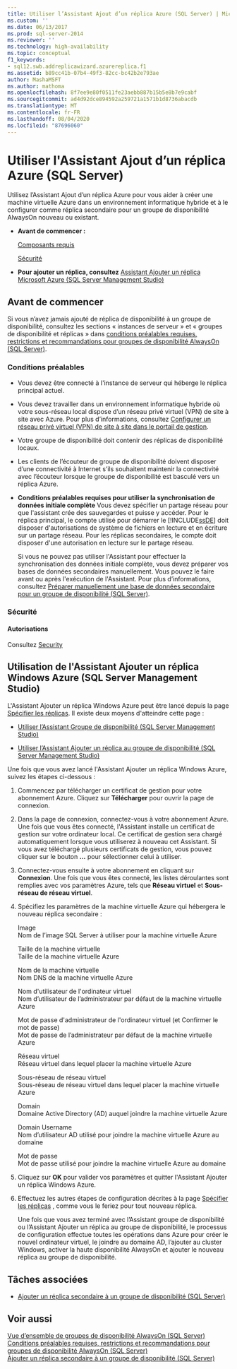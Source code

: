```yaml
---
title: Utiliser l’Assistant Ajout d’un réplica Azure (SQL Server) | Microsoft Docs
ms.custom: ''
ms.date: 06/13/2017
ms.prod: sql-server-2014
ms.reviewer: ''
ms.technology: high-availability
ms.topic: conceptual
f1_keywords:
- sql12.swb.addreplicawizard.azurereplica.f1
ms.assetid: b89cc41b-07b4-49f3-82cc-bc42b2e793ae
author: MashaMSFT
ms.author: mathoma
ms.openlocfilehash: 8f7ee9e80f0511fe23aebb887b15b5e8b7e9cabf
ms.sourcegitcommit: ad4d92dce894592a259721a1571b1d8736abacdb
ms.translationtype: MT
ms.contentlocale: fr-FR
ms.lasthandoff: 08/04/2020
ms.locfileid: "87696060"
---
```

# <a name="use-the-add-azure-replica-wizard-sql-server"></a>Utiliser l'Assistant Ajout d’un réplica Azure (SQL Server)
  Utilisez l’Assistant Ajout d’un réplica Azure pour vous aider à créer une machine virtuelle Azure dans un environnement informatique hybride et à le configurer comme réplica secondaire pour un groupe de disponibilité AlwaysOn nouveau ou existant.  
  
-   **Avant de commencer :**  
  
     [Composants requis](#Prerequisites)  
  
     [Sécurité](#Security)  
  
-   **Pour ajouter un réplica, consultez**  [Assistant Ajouter un réplica Microsoft Azure (SQL Server Management Studio)](#SSMSProcedure)  
  
##  <a name="before-you-begin"></a><a name="BeforeYouBegin"></a> Avant de commencer  
 Si vous n’avez jamais ajouté de réplica de disponibilité à un groupe de disponibilité, consultez les sections « instances de serveur » et « groupes de disponibilité et réplicas » dans [conditions préalables requises, restrictions et recommandations pour groupes de disponibilité AlwaysOn &#40;SQL Server&#41;](prereqs-restrictions-recommendations-always-on-availability.md).  
  
###  <a name="prerequisites"></a><a name="Prerequisites"></a> Conditions préalables  
  
-   Vous devez être connecté à l'instance de serveur qui héberge le réplica principal actuel.  
  
-   Vous devez travailler dans un environnement informatique hybride où votre sous-réseau local dispose d’un réseau privé virtuel (VPN) de site à site avec Azure. Pour plus d’informations, consultez [Configurer un réseau privé virtuel (VPN) de site à site dans le portail de gestion](https://azure.microsoft.com/documentation/articles/vpn-gateway-site-to-site-create).  
  
-   Votre groupe de disponibilité doit contenir des réplicas de disponibilité locaux.  
  
-   Les clients de l’écouteur de groupe de disponibilité doivent disposer d’une connectivité à Internet s’ils souhaitent maintenir la connectivité avec l’écouteur lorsque le groupe de disponibilité est basculé vers un réplica Azure.  
  
-   **Conditions préalables requises pour utiliser la synchronisation de données initiale complète** Vous devez spécifier un partage réseau pour que l'assistant crée des sauvegardes et puisse y accéder. Pour le réplica principal, le compte utilisé pour démarrer le [!INCLUDE[ssDE](../../../includes/ssde-md.md)] doit disposer d'autorisations de système de fichiers en lecture et en écriture sur un partage réseau. Pour les réplicas secondaires, le compte doit disposer d'une autorisation en lecture sur le partage réseau.  
  
     Si vous ne pouvez pas utiliser l'Assistant pour effectuer la synchronisation des données initiale complète, vous devez préparer vos bases de données secondaires manuellement. Vous pouvez le faire avant ou après l'exécution de l'Assistant. Pour plus d’informations, consultez [Préparer manuellement une base de données secondaire pour un groupe de disponibilité &#40;SQL Server&#41;](manually-prepare-a-secondary-database-for-an-availability-group-sql-server.md).  
  
###  <a name="security"></a><a name="Security"></a> Sécurité  
  
####  <a name="permissions"></a><a name="Permissions"></a> Autorisations  
 Consultez [Security](use-the-add-replica-to-availability-group-wizard-sql-server-management-studio.md#Security)  
  
##  <a name="using-the-add-azure-replica-wizard-sql-server-management-studio"></a><a name="SSMSProcedure"></a> Utilisation de l'Assistant Ajouter un réplica Windows Azure (SQL Server Management Studio)  
 L'Assistant Ajouter un réplica Windows Azure peut être lancé depuis la page [Spécifier les réplicas](specify-replicas-page-new-availability-group-wizard-add-replica-wizard.md). Il existe deux moyens d'atteindre cette page :  
  
-   [Utiliser l’Assistant Groupe de disponibilité &#40;SQL Server Management Studio&#41;](use-the-availability-group-wizard-sql-server-management-studio.md)  
  
-   [Utiliser l’Assistant Ajouter un réplica au groupe de disponibilité &#40;SQL Server Management Studio&#41;](use-the-add-replica-to-availability-group-wizard-sql-server-management-studio.md)  
  
 Une fois que vous avez lancé l'Assistant Ajouter un réplica Windows Azure, suivez les étapes ci-dessous :  
  
1.  Commencez par télécharger un certificat de gestion pour votre abonnement Azure. Cliquez sur **Télécharger** pour ouvrir la page de connexion.  
  
2.  Dans la page de connexion, connectez-vous à votre abonnement Azure. Une fois que vous êtes connecté, l'Assistant installe un certificat de gestion sur votre ordinateur local. Ce certificat de gestion sera chargé automatiquement lorsque vous utiliserez à nouveau cet Assistant. Si vous avez téléchargé plusieurs certificats de gestion, vous pouvez cliquer sur le bouton **...** pour sélectionner celui à utiliser.  
  
3.  Connectez-vous ensuite à votre abonnement en cliquant sur **Connexion**. Une fois que vous êtes connecté, les listes déroulantes sont remplies avec vos paramètres Azure, tels que **Réseau virtuel** et **Sous-réseau de réseau virtuel**.  
  
4.  Spécifiez les paramètres de la machine virtuelle Azure qui hébergera le nouveau réplica secondaire :  
  
     Image  
     Nom de l’image SQL Server à utiliser pour la machine virtuelle Azure  
  
     Taille de la machine virtuelle  
     Taille de la machine virtuelle Azure  
  
     Nom de la machine virtuelle  
     Nom DNS de la machine virtuelle Azure  
  
     Nom d'utilisateur de l'ordinateur virtuel  
     Nom d’utilisateur de l’administrateur par défaut de la machine virtuelle Azure  
  
     Mot de passe d'administrateur de l'ordinateur virtuel (et Confirmer le mot de passe)  
     Mot de passe de l’administrateur par défaut de la machine virtuelle Azure  
  
     Réseau virtuel  
     Réseau virtuel dans lequel placer la machine virtuelle Azure  
  
     Sous-réseau de réseau virtuel  
     Sous-réseau de réseau virtuel dans lequel placer la machine virtuelle Azure  
  
     Domain  
     Domaine Active Directory (AD) auquel joindre la machine virtuelle Azure  
  
     Domain Username  
     Nom d’utilisateur AD utilisé pour joindre la machine virtuelle Azure au domaine  
  
     Mot de passe  
     Mot de passe utilisé pour joindre la machine virtuelle Azure au domaine  
  
5.  Cliquez sur **OK** pour valider vos paramètres et quitter l'Assistant Ajouter un réplica Windows Azure.  
  
6.  Effectuez les autres étapes de configuration décrites à la page [Spécifier les réplicas](specify-replicas-page-new-availability-group-wizard-add-replica-wizard.md) , comme vous le feriez pour tout nouveau réplica.  
  
     Une fois que vous avez terminé avec l’Assistant groupe de disponibilité ou l’Assistant Ajouter un réplica au groupe de disponibilité, le processus de configuration effectue toutes les opérations dans Azure pour créer le nouvel ordinateur virtuel, le joindre au domaine AD, l’ajouter au cluster Windows, activer la haute disponibilité AlwaysOn et ajouter le nouveau réplica au groupe de disponibilité.  
  
##  <a name="related-tasks"></a><a name="RelatedTasks"></a> Tâches associées  
  
-   [Ajouter un réplica secondaire à un groupe de disponibilité &#40;SQL Server&#41;](add-a-secondary-replica-to-an-availability-group-sql-server.md)  
  
## <a name="see-also"></a>Voir aussi  
 [Vue d’ensemble de groupes de disponibilité AlwaysOn &#40;SQL Server&#41;](overview-of-always-on-availability-groups-sql-server.md)   
 [Conditions préalables requises, restrictions et recommandations pour groupes de disponibilité AlwaysOn &#40;SQL Server&#41;](prereqs-restrictions-recommendations-always-on-availability.md)   
 [Ajouter un réplica secondaire à un groupe de disponibilité &#40;SQL Server&#41;](add-a-secondary-replica-to-an-availability-group-sql-server.md)  
  
  

